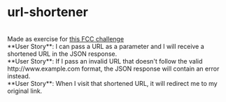 # url-shortener
<br>
Made as exercise for <a href="https://www.freecodecamp.com/challenges/url-shortener-microservice">this FCC challenge</a>
<br>
**User Story**:  I can pass a URL as a parameter and I will receive a shortened URL in the JSON response.
<br>
**User Story**: If I pass an invalid URL that doesn't follow the valid http://www.example.com format, the JSON response will contain an error instead.
<br>
**User Story**: When I visit that shortened URL, it will redirect me to my original link.